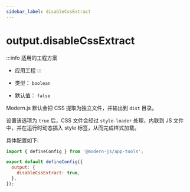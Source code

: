```yaml
---
sidebar_label: disableCssExtract
---
```


# output.disableCssExtract

:::info 适用的工程方案
* 应用工程
:::

* 类型： `boolean`
* 默认值： `false`

Modern.js 默认会把 CSS 提取为独立文件，并输出到 `dist` 目录。

设置该选项为 `true` 后，CSS 文件会经过 `style-loader` 处理，内联到 JS 文件中，并在运行时动态插入 style 标签，从而完成样式加载。

具体配置如下:

```js title="modern.config.js"
import { defineConfig } from '@modern-js/app-tools';

export default defineConfig({
  output: {
    disableCssExtract: true,
  },
});
```

